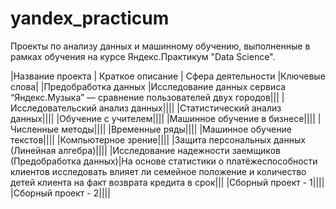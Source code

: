 # yandex_practicum
Проекты по анализу данных и машинному обучению, выполненные в рамках обучения на курсе Яндекс.Практикум "Data Science".

|Название проекта | Краткое описание | Сфера деятельности |Ключевые слова|
|Предобработка данных |Исследование данных сервиса “Яндекс.Музыка” — сравнение пользователей двух городов|||
|Исследовательский анализ данных||||
|Статистический анализ данных||||
|Обучение с учителем||||
|Машинное обучение в бизнесе||||
|Численные методы||||
|Временные ряды||||
|Машинное обучение текстов||||
|Компьютерное зрение||||
|Защита персональных данных (Линейная алгебра)||||
|Исследование надежности заемщиков (Предобработка данных)|На основе статистики о платёжеспособности клиентов исследовать влияет ли семейное положение и количество детей клиента на факт возврата кредита в срок|||
|Сборный проект - 1||||
|Сборный проект - 2||||
